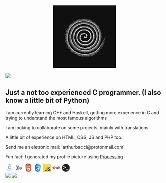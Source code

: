 <center><img width="200px" src="caos-spiral.gif" /></center>

![](https://komarev.com/ghpvc/?username=arthurbacci64)

<div style="margin-left: auto;">
  <h2>Just a not too experienced C programmer. (I also know a little bit of Python)</h2>
  <p>I am currently learning C++ and Haskell, getting more experience in C and trying to understand the most famous algorithms</p>
  <p>I am looking to collaborate on some projects, mainly with translations</p>
  <p>A little bit of experience on HTML, CSS, JS and PHP too.</p>
  <p>Send me an eletronic mail: `arthurbacci@protonmail.com`</p>
  <p>Fun fact: I generated my profile picture using <a href="https://processing.org/">Processing</a></p>
</div>

<div>
<img alt="C" width="26px" src="https://raw.githubusercontent.com/github/explore/80688e429a7d4ef2fca1e82350fe8e3517d3494d/topics/c/c.png" />
<img alt="Haskell" width="26px" src="https://raw.githubusercontent.com/github/explore/80688e429a7d4ef2fca1e82350fe8e3517d3494d/topics/haskell/haskell.png" />
<img alt="HTML5" width="26px" src="https://raw.githubusercontent.com/github/explore/80688e429a7d4ef2fca1e82350fe8e3517d3494d/topics/html/html.png" />
<img alt="CSS3" width="26px" src="https://raw.githubusercontent.com/github/explore/80688e429a7d4ef2fca1e82350fe8e3517d3494d/topics/css/css.png" />
<img alt="JavaScript" width="26px" src="https://raw.githubusercontent.com/github/explore/80688e429a7d4ef2fca1e82350fe8e3517d3494d/topics/javascript/javascript.png" />
<img alt="Git" width="26px" src="https://raw.githubusercontent.com/github/explore/80688e429a7d4ef2fca1e82350fe8e3517d3494d/topics/git/git.png" />
<img alt="Terminal" width="26px" src="https://raw.githubusercontent.com/github/explore/80688e429a7d4ef2fca1e82350fe8e3517d3494d/topics/terminal/terminal.png" />
</div>
<div>
<img width="400px" src="https://github-readme-stats.vercel.app/api/top-langs/?username=arthurbacci64&hide=html" />
<img width="400px" src="https://github-readme-stats.vercel.app/api/?username=arthurbacci64&hide=html" />
</div>

